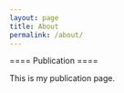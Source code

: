 ```yaml
---
layout: page
title: About
permalink: /about/
---
```


==== Publication ====

This is my publication page.